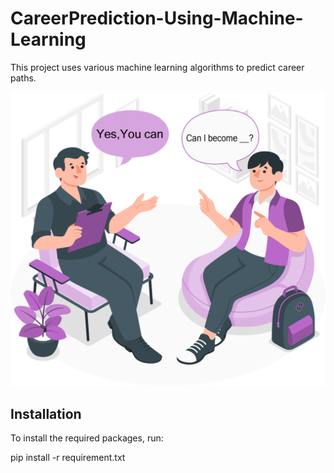 # CareerPrediction-Using-Machine-Learning
This project uses various machine learning algorithms to predict career paths.

![Example Image](images/Picture1.png)

## Installation

To install the required packages, run:

pip install -r requirement.txt
